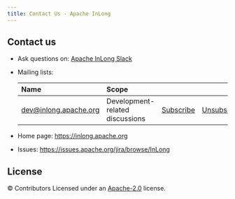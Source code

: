 ```yaml
---
title: Contact Us - Apache InLong
---
```


Contact us
-------
- Ask questions on: [Apache InLong Slack](https://the-asf.slack.com/archives/C01QAG6U00L)
- Mailing lists:

    | Name                                                                          | Scope                           |                                                                 |                                                                     |                                                                              |
    |:------------------------------------------------------------------------------|:--------------------------------|:----------------------------------------------------------------|:--------------------------------------------------------------------|:-----------------------------------------------------------------------------|
    | [dev@inlong.apache.org](mailto:dev@inlong.apache.org)     | Development-related discussions | [Subscribe](mailto:dev-subscribe@inlong.apache.org)   | [Unsubscribe](mailto:dev-unsubscribe@inlong.apache.org)   | [Archives](http://mail-archives.apache.org/mod_mbox/inlong-dev/)   |
	
- Home page: https://inlong.apache.org
- Issues: https://issues.apache.org/jira/browse/InLong



License
-------
© Contributors Licensed under an [Apache-2.0](LICENSE) license.


